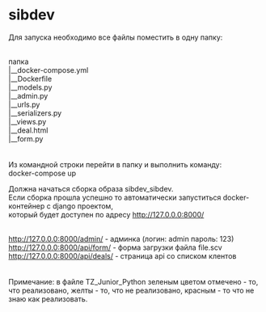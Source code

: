 # sibdev

<p>Для запуска необходимо все файлы поместить в одну папку:</p>
<br>
папка<br>
  |__docker-compose.yml<br>
  |__Dockerfile<br>
  |__models.py<br>
  |__admin.py<br>
  |__urls.py<br>
  |__serializers.py<br>
  |__views.py<br>
  |__deal.html<br>
  |__form.py<br>
  <br><br>
  Из командной строки перейти в папку и выполнить команду:<br>
    docker-compose up<br>
    
  Должна начаться сборка образа sibdev_sibdev.<br>
  Если сборка прошла успешно то автоматически запуститься docker-контейнер с django проектом,<br>
  который будет доступен по адресу http://127.0.0.0:8000/<br><br>
  
  http://127.0.0.0:8000/admin/      - админка (логин: admin пароль: 123)<br>
  http://127.0.0.0:8000/api/form/   - форма загрузки файла file.scv<br>
  http://127.0.0.0:8000/api/deals/  - страница api со списком клентов<br>
  <br>
  <br>
  Примечание: в файле TZ_Junior_Python зеленым цветом отмечено - то, что реализовано, желты - то, что не реализовано, красным - то что не знаю как реализовать.
